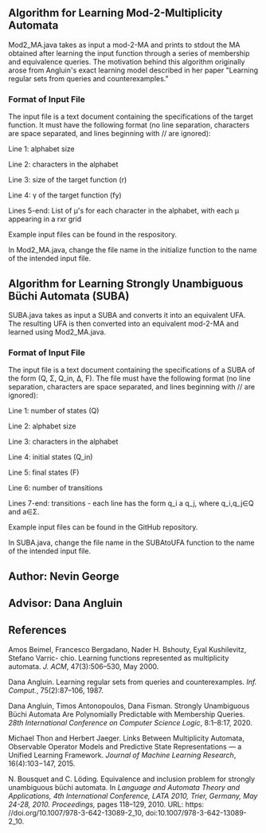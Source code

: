 ## Algorithm for Learning Mod-2-Multiplicity Automata
Mod2_MA.java takes as input a mod-2-MA and prints to stdout the MA obtained after learning the input function through a series of membership and equivalence queries. The motivation behind this algorithm originally arose from Angluin's exact learning model described in her paper "Learning regular sets from queries and counterexamples."

### Format of Input File
The input file is a text document containing the specifications of the target function. It must have the following format (no line separation, characters are space separated, and lines beginning with // are ignored):

Line 1: alphabet size

Line 2: characters in the alphabet

Line 3: size of the target function (r)

Line 4: γ of the target function (fy)

Lines 5-end: List of μ's for each character in the alphabet, with each μ appearing in a rxr grid

Example input files can be found in the respository.

In Mod2_MA.java, change the file name in the initialize function to the name of the intended input file.

## Algorithm for Learning Strongly Unambiguous Büchi Automata (SUBA)
SUBA.java takes as input a SUBA and converts it into an equivalent UFA. The resulting UFA is then converted into an equivalent mod-2-MA and learned using Mod2_MA.java.

### Format of Input File
The input file is a text document containing the specifications of a SUBA of the form (Q, Σ, Q_in, ∆, F). The file must have the following format (no line separation, characters are space separated, and lines beginning with // are ignored):

Line 1: number of states (Q)

Line 2: alphabet size

Line 3: characters in the alphabet

Line 4: initial states (Q_in)

Line 5: final states (F)

Line 6: number of transitions

Lines 7-end: transitions - each line has the form q_i a q_j, where q_i,q_j∈Q and a∈Σ.

Example input files can be found in the GitHub repository.

In SUBA.java, change the file name in the SUBAtoUFA function to the name of the intended input file.
  
## Author: Nevin George

## Advisor: Dana Angluin

## References
Amos Beimel, Francesco Bergadano, Nader H. Bshouty, Eyal Kushilevitz, Stefano Varric- chio. Learning functions represented    as multiplicity automata. *J. ACM*, 47(3):506–530, May 2000.

Dana Angluin. Learning regular sets from queries and counterexamples. *Inf. Comput.*, 75(2):87–106, 1987.

Dana Angluin, Timos Antonopoulos, Dana Fisman. Strongly Unambiguous Büchi Automata Are Polynomially Predictable with Membership Queries. *28th International Conference on Computer Science Logic*, 8:1–8:17, 2020.

Michael Thon and Herbert Jaeger. Links Between Multiplicity Automata, Observable Operator Models and Predictive State Representations — a Unified Learning Framework. *Journal of Machine Learning Research*, 16(4):103−147, 2015.

N. Bousquet and C. Löding. Equivalence and inclusion problem for strongly unambiguous büchi automata. In *Language and Automata Theory and Applications, 4th International Conference, LATA 2010, Trier, Germany, May 24-28, 2010. Proceedings,* pages 118–129, 2010. URL: https: //doi.org/10.1007/978-3-642-13089-2_10, doi:10.1007/978-3-642-13089-2\_10.
